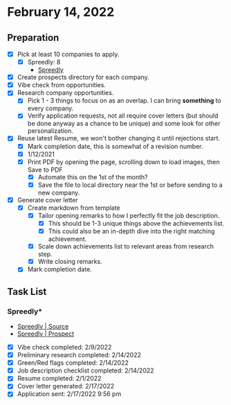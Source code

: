 # February 14, 2022

## Preparation

* [x] Pick at least 10 companies to apply.
	* [x] Spreedly: 8
		* [Spreedly](opportunities--2021/elixir-linkedin.md#spreedly)
* [x] Create prospects directory for each company.
* [x] Vibe check from opportunities.
* [x] Research company opportunities.
	* [x] Pick 1 - 3 things to focus on as an overlap. I can bring **something** to every company.
	* [x] Verify application requests, not all require cover letters (but should be done anyway as a chance to be unique) and some look for other personalization.
* [x] Reuse latest Resume, we won't bother changing it until rejections start.
	* [x] Mark completion date, this is somewhat of a revision number.
	* [x] 1/12/2021
	* [x] Print PDF by opening the page, scrolling down to load images, then Save to PDF
    	* [x] Automate this on the 1st of the month?
    	* [x] Save the file to local directory near the 1st or before sending to a new company.
* [x] Generate cover letter
	* [x] Create markdown from template
		* [x] Tailor opening remarks to how I perfectly fit the job description.
    		* [x] This should be 1-3 unique things above the achievements list.
    		* [x] This could also be an in-depth dive into the right matching achievement.
		* [x] Scale down achievements list to relevant areas from research step.
		* [x] Write closing remarks.
	* [x] Mark completion date.

## Task List

### Spreedly*

* [Spreedly | Source](opportunities--2021/elixir-linkedin.md#spreedly)
* [Spreedly | Prospect](../opportunities/prospects/applied/2022-elixir-spreedly/research/index.md)

* [x] Vibe check completed: 2/9/2022
* [x] Preliminary research completed: 2/14/2022
* [x] Green/Red flags completed: 2/14/2022
* [x] Job description checklist completed: 2/14/2022
* [x] Resume completed: 2/1/2022
* [x] Cover letter generated: 2/17/2022
* [x] Application sent: 2/17/2022 9:56 pm
